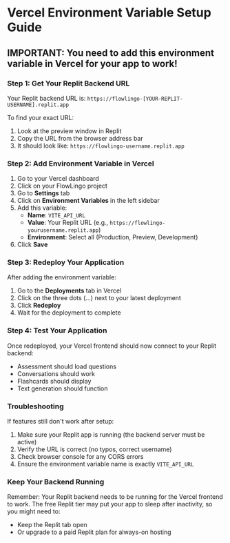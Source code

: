 # Vercel Environment Variable Setup Guide

## IMPORTANT: You need to add this environment variable in Vercel for your app to work!

### Step 1: Get Your Replit Backend URL
Your Replit backend URL is: `https://flowlingo-[YOUR-REPLIT-USERNAME].replit.app`

To find your exact URL:
1. Look at the preview window in Replit
2. Copy the URL from the browser address bar
3. It should look like: `https://flowlingo-username.replit.app`

### Step 2: Add Environment Variable in Vercel

1. Go to your Vercel dashboard
2. Click on your FlowLingo project
3. Go to **Settings** tab
4. Click on **Environment Variables** in the left sidebar
5. Add this variable:
   - **Name**: `VITE_API_URL`
   - **Value**: Your Replit URL (e.g., `https://flowlingo-yourusername.replit.app`)
   - **Environment**: Select all (Production, Preview, Development)
6. Click **Save**

### Step 3: Redeploy Your Application

After adding the environment variable:
1. Go to the **Deployments** tab in Vercel
2. Click on the three dots (...) next to your latest deployment
3. Click **Redeploy**
4. Wait for the deployment to complete

### Step 4: Test Your Application

Once redeployed, your Vercel frontend should now connect to your Replit backend:
- Assessment should load questions
- Conversations should work
- Flashcards should display
- Text generation should function

### Troubleshooting

If features still don't work after setup:
1. Make sure your Replit app is running (the backend server must be active)
2. Verify the URL is correct (no typos, correct username)
3. Check browser console for any CORS errors
4. Ensure the environment variable name is exactly `VITE_API_URL`

### Keep Your Backend Running

Remember: Your Replit backend needs to be running for the Vercel frontend to work. 
The free Replit tier may put your app to sleep after inactivity, so you might need to:
- Keep the Replit tab open
- Or upgrade to a paid Replit plan for always-on hosting